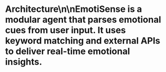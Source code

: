 # Architecture\n\nEmotiSense is a modular agent that parses emotional cues from user input. It uses keyword matching and external APIs to deliver real-time emotional insights.
